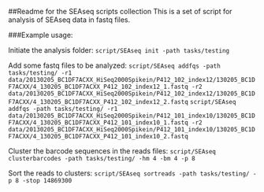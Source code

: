 ##Readme for the SEAseq scripts collection
This is a set of script for analysis of SEAseq data in fastq files.

###Example usage:

Initiate the analysis folder:
`script/SEAseq init -path tasks/testing`

Add some fastq files to be analyzed:
`script/SEAseq addfqs -path tasks/testing/ -r1 data/20130205_BC1DF7ACXX_HiSeq2000Spikein/P412_102_index12/130205_BC1DF7ACXX/4_130205_BC1DF7ACXX_P412_102_index12_1.fastq -r2 data/20130205_BC1DF7ACXX_HiSeq2000Spikein/P412_102_index12/130205_BC1DF7ACXX/4_130205_BC1DF7ACXX_P412_102_index12_2.fastq` 
`script/SEAseq addfqs -path tasks/testing/ -r1 data/20130205_BC1DF7ACXX_HiSeq2000Spikein/P412_101_index10/130205_BC1DF7ACXX/4_130205_BC1DF7ACXX_P412_101_index10_1.fastq -r2 data/20130205_BC1DF7ACXX_HiSeq2000Spikein/P412_101_index10/130205_BC1DF7ACXX/4_130205_BC1DF7ACXX_P412_101_index10_2.fastq`

Cluster the barcode sequences in the reads files:
`script/SEAseq clusterbarcodes -path tasks/testing/ -hm 4 -bm 4 -p 8`

Sort the reads to clusters:
`script/SEAseq sortreads -path tasks/testing/ -p 8 -stop 14869300`

